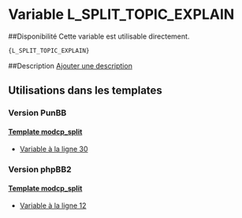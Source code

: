 # Variable L_SPLIT_TOPIC_EXPLAIN

##Disponibilité
Cette variable est utilisable directement.

```html
{L_SPLIT_TOPIC_EXPLAIN}
```

##Description
[Ajouter une description](https://fa-tvars.appspot.com/var/L_SPLIT_TOPIC_EXPLAIN)

## Utilisations dans les templates

### Version PunBB

#### [Template modcp_split](punbb/modcp_split.md#readme)
* [Variable &agrave; la ligne 30](../punbb/modcp_split.tpl#L30)

### Version phpBB2

#### [Template modcp_split](subsilver/modcp_split.md#readme)
* [Variable &agrave; la ligne 12](../subsilver/modcp_split.tpl#L12)